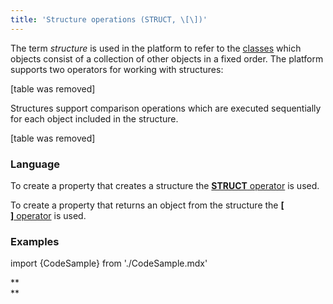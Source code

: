 ```yaml
---
title: 'Structure operations (STRUCT, \[\])'
---
```


The term *structure* is used in the platform to refer to the [classes](Classes.md) which objects consist of a collection of other objects in a fixed order. The platform supports two operators for working with structures:

[table was removed]

Structures support comparison operations which are executed sequentially for each object included in the structure. 

[table was removed]

### Language

To create a property that creates a structure the [**STRUCT** operator](STRUCT_operator.md) is used.

To create a property that returns an object from the structure the [**\[ \]** operator](Operator.md) is used.

### Examples

import {CodeSample} from './CodeSample.mdx'

<CodeSample url="https://documentation.lsfusion.org/sample?file=OperatorPropertySample&block=struct"/>


<CodeSample url="https://documentation.lsfusion.org/sample?file=OperatorPropertySample&block=brackets"/>

**  
**
